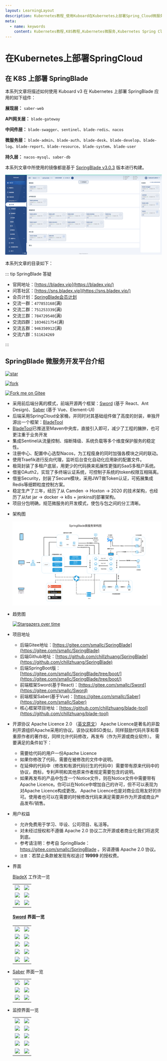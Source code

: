 ```yaml
---
layout: LearningLayout
description: Kubernetes教程_使用Kuboard在Kubernetes上部署Spring_Cloud微服务平台SpringBlade
meta:
  - name: keywords
    content: Kubernetes教程,K8S教程,Kubernetes微服务,Kubernetes Spring Cloud
---
```


# 在Kubernetes上部署SpringCloud

<AdSenseTitle/>

## 在 K8S 上部署 SpringBlade

本系列文章将描述如何使用 Kuboard v3 在 Kubernetes 上部署 SpringBlade 应用的如下组件：

**展现层：**	`saber-web`

**API网关层：**	`blade-gateway`

**中间件层：**	`blade-swagger`、`sentinel`、`blade-redis`、`nacos`

**微服务层：**	`blade-admin`、`blade-auth`、`blade-desk`、`blade-develop`、`blade-log`、`blade-report`、`blade-resource`、`blade-system`、`blade-user`

**持久层：**	`nacos-mysql`、`saber-db`



本系列文章中所使用的镜像都是基于 <a href="https://gitee.com/smallc/SpringBlade/tree/v3.0.3/" target="_blank">SpringBlade v3.0.3</a> 版本进行构建。



![image-20210501144136997](./index.assets/image-20210501144136997.png)



本系列文章的目录如下：





::: tip SpringBlade 答疑

- 官网地址：[https://bladex.vip](https://bladex.vip/)
- 问答社区：[https://sns.bladex.vip](https://sns.bladex.vip/)
- 会员计划：[SpringBlade会员计划](https://gitee.com/smallc/SpringBlade/wikis/SpringBlade会员计划)
- 交流一群：`477853168`(满)
- 交流二群：`751253339`(满)
- 交流三群：`784729540`(满)
- 交流四群：`1034621754`(满)
- 交流五群：`946350912`(满)
- 交流六群：`511624269`

:::



## SpringBlade 微服务开发平台介绍



[![star](https://gitee.com/smallc/SpringBlade/badge/star.svg?theme=white)](https://gitee.com/smallc/SpringBlade/stargazers)

[![fork](https://gitee.com/smallc/SpringBlade/badge/fork.svg?theme=white)](https://gitee.com/smallc/SpringBlade/members)

[![Fork me on Gitee](https://gitee.com/smallc/SpringBlade/widgets/widget_6.svg)](https://gitee.com/smallc/SpringBlade)



- 采用前后端分离的模式，前端开源两个框架：[Sword](https://gitee.com/smallc/Sword) (基于 React、Ant Design)、[Saber](https://gitee.com/smallc/Saber) (基于 Vue、Element-UI)
- 后端采用SpringCloud全家桶，并同时对其基础组件做了高度的封装，单独开源出一个框架：[BladeTool](https://github.com/chillzhuang/blade-tool)
- [BladeTool](https://github.com/chillzhuang/blade-tool)已推送至Maven中央库，直接引入即可，减少了工程的臃肿，也可更注重于业务开发
- 集成Sentinel从流量控制、熔断降级、系统负载等多个维度保护服务的稳定性。
- 注册中心、配置中心选型Nacos，为工程瘦身的同时加强各模块之间的联动。
- 使用Traefik进行反向代理，监听后台变化自动化应用新的配置文件。
- 极简封装了多租户底层，用更少的代码换来拓展性更强的SaaS多租户系统。
- 借鉴OAuth2，实现了多终端认证系统，可控制子系统的token权限互相隔离。
- 借鉴Security，封装了Secure模块，采用JWT做Token认证，可拓展集成Redis等细颗粒度控制方案。
- 稳定生产了三年，经历了从 Camden -> Hoxton -> 2020 的技术架构，也经历了从fat jar -> docker -> k8s + jenkins的部署架构。
- 项目分包明确，规范微服务的开发模式，使包与包之间的分工清晰。



* 架构图

  ![img](./index.assets/springblade-framework.png)



* 趋势图

  <a href="https://whnb.wang/smallc/SpringBlade" rel="nofollow"><img src="https://whnb.wang/img/smallc/SpringBlade" alt="Stargazers over time"></a>


* 项目地址
  * 后端Gitee地址：[https://gitee.com/smallc/SpringBlade](https://gitee.com/smallc/SpringBlade)
  * 后端Github地址：[https://github.com/chillzhuang/SpringBlade](https://github.com/chillzhuang/SpringBlade)
  * 后端SpringBoot版：[https://gitee.com/smallc/SpringBlade/tree/boot/](https://gitee.com/smallc/SpringBlade/tree/boot/)
  * 前端框架Sword(基于React)：[https://gitee.com/smallc/Sword](https://gitee.com/smallc/Sword)
  * 前端框架Saber(基于Vue)：[https://gitee.com/smallc/Saber](https://gitee.com/smallc/Saber)
  * 核心框架项目地址：[https://github.com/chillzhuang/blade-tool](https://github.com/chillzhuang/blade-tool)

* 开源协议
    Apache Licence 2.0 （[英文原文](http://www.apache.org/licenses/LICENSE-2.0.html)）
    Apache Licence是著名的非盈利开源组织Apache采用的协议。该协议和BSD类似，同样鼓励代码共享和尊重原作者的著作权，同样允许代码修改，再发布（作为开源或商业软件）。
    需要满足的条件如下：
    * 需要给代码的用户一份Apache Licence
    * 如果你修改了代码，需要在被修改的文件中说明。
    * 在延伸的代码中（修改和有源代码衍生的代码中）需要带有原来代码中的协议，商标，专利声明和其他原来作者规定需要包含的说明。
    * 如果再发布的产品中包含一个Notice文件，则在Notice文件中需要带有Apache Licence。你可以在Notice中增加自己的许可，但不可以表现为对Apache Licence构成更改。
    Apache Licence也是对商业应用友好的许可。使用者也可以在需要的时候修改代码来满足需要并作为开源或商业产品发布/销售。

* 用户权益
  * 允许免费用于学习、毕设、公司项目、私活等。
  * 对未经过授权和不遵循 Apache 2.0 协议二次开源或者商业化我们将追究到底。
  * 参考请注明：参考自 SpringBlade：https://gitee.com/smallc/SpringBlade 。另请遵循 Apache 2.0 协议。
  * `注意`：若禁止条款被发现有权追讨 **19999** 的授权费。

* 界面

  [BladeX](https://bladex.vip/#/vip) 工作流一览
    <table>
        <tr>
            <td><img src="https://gitee.com/smallc/SpringBlade/raw/master/pic/bladex-flow1.png"/></td>
            <td><img src="https://gitee.com/smallc/SpringBlade/raw/master/pic/bladex-flow2.png"/></td>
        </tr>
        <tr>
            <td><img src="https://gitee.com/smallc/SpringBlade/raw/master/pic/bladex-flow3.png"/></td>
            <td><img src="https://gitee.com/smallc/SpringBlade/raw/master/pic/bladex-flow4.png"/></td>
        </tr>
        <tr>
            <td><img src="https://gitee.com/smallc/SpringBlade/raw/master/pic/bladex-flow5.png"/></td>
            <td><img src="https://gitee.com/smallc/SpringBlade/raw/master/pic/bladex-flow6.png"/></td>
        </tr>
    </table>

    #### [Sword](https://gitee.com/smallc/Sword) 界面一览
    <table>
        <tr>
            <td><img src="https://gitee.com/smallc/SpringBlade/raw/master/pic/sword-main.png"/></td>
            <td><img src="https://gitee.com/smallc/SpringBlade/raw/master/pic/sword-menu.png"/></td>
        </tr>
        <tr>
            <td><img src="https://gitee.com/smallc/SpringBlade/raw/master/pic/sword-menu-edit.png"/></td>
            <td><img src="https://gitee.com/smallc/SpringBlade/raw/master/pic/sword-menu-icon.png"/></td>
        </tr>
        <tr>
            <td><img src="https://gitee.com/smallc/SpringBlade/raw/master/pic/sword-role.png"/></td>
            <td><img src="https://gitee.com/smallc/SpringBlade/raw/master/pic/sword-user.png"/></td>
        </tr>
        <tr>
            <td><img src="https://gitee.com/smallc/SpringBlade/raw/master/pic/sword-dict.png "/></td>
            <td><img src="https://gitee.com/smallc/SpringBlade/raw/master/pic/sword-log.png"/></td>
        </tr>
        <tr>
            <td><img src="https://gitee.com/smallc/SpringBlade/raw/master/pic/sword-locale-cn.png"/></td>
            <td><img src="https://gitee.com/smallc/SpringBlade/raw/master/pic/sword-locale-us.png"/></td>
        </tr>
    </table>

* [Saber](https://gitee.com/smallc/Saber) 界面一览
    <table>
        <tr>
            <td><img src="https://gitee.com/smallc/SpringBlade/raw/master/pic/saber-user.png"/></td>
            <td><img src="https://gitee.com/smallc/SpringBlade/raw/master/pic/saber-role.png"/></td>
        </tr>
        <tr>
            <td><img src="https://gitee.com/smallc/SpringBlade/raw/master/pic/saber-dict.png"/></td>
            <td><img src="https://gitee.com/smallc/SpringBlade/raw/master/pic/saber-dict-select.png"/></td>
        </tr>
        <tr>
            <td><img src="https://gitee.com/smallc/SpringBlade/raw/master/pic/saber-log.png"/></td>
            <td><img src="https://gitee.com/smallc/SpringBlade/raw/master/pic/saber-code.png"/></td>
        </tr>
    </table>

* 监控界面一览
    <table>
        <tr>
            <td><img src="https://gitee.com/smallc/SpringBlade/raw/master/pic/springblade-grafana.png"/></td>
            <td><img src="https://gitee.com/smallc/SpringBlade/raw/master/pic/springblade-harbor.png"/></td>
        </tr>
        <tr>
            <td><img src="https://gitee.com/smallc/SpringBlade/raw/master/pic/springblade-traefik.png"/></td>
            <td><img src="https://gitee.com/smallc/SpringBlade/raw/master/pic/springblade-traefik-health.png"/></td>
        </tr>
        <tr>
            <td><img src="https://gitee.com/smallc/SpringBlade/raw/master/pic/springblade-nacos.png"/></td>
            <td><img src="https://gitee.com/smallc/SpringBlade/raw/master/pic/springblade-sentinel.png"/></td>
        </tr>
        <tr>
            <td><img src="https://gitee.com/smallc/SpringBlade/raw/master/pic/springblade-admin1.png"/></td>
            <td><img src="https://gitee.com/smallc/SpringBlade/raw/master/pic/springblade-admin2.png"/></td>
        </tr>
        <tr>
            <td><img src="https://gitee.com/smallc/SpringBlade/raw/master/pic/springblade-swagger1.png"/></td>
            <td><img src="https://gitee.com/smallc/SpringBlade/raw/master/pic/springblade-swagger2.png"/></td>
        </tr>
    </table>
